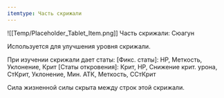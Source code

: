 ```yaml
---
itemtype: Часть скрижали
---
```

![[Temp/Placeholder_Tablet_Item.png]]
Часть скрижали: Сюагун

Используется для улучшения уровня скрижали.

При изучении скрижали дает статы:
[Фикс. статы]: HP, Меткость, Уклонение, Крит
[Статы откровения]: Крит, HP, Снижение крит. урона, СтКрит, Уклонение, Мин. АТК, Меткость, ССтКрит

Сила жизненной силы скрыта между строк этой скрижали.
